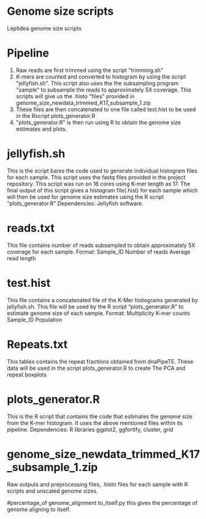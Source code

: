 # Genome size scripts
Leptidea genome size scripts
# Pipeline
1. Raw reads are first trimmed using the script "trimming.sh"
2. K-mers are counted and converted to histogram by using the script "jellyfish.sh". This script also uses the the subsampling program "sample" to subsample the reads to approximately 5X coverage. This scripts will give us the .histo "files" provided in genome_size_newdata_trimmed_K17_subsample_1.zip
3. These files are then concatenated to one file called test.hist to be used in the Rscript plots_generator.R
4. "plots_generator.R" is then run using R to obtain the genome size estimates and plots.
# jellyfish.sh
This is the script bares the code used to generate individual histogram files for each sample. This script uses the fastq files provided in the project repository. This script was run on 16 cores using K-mer length as 17. The final output of this script gives a histogram file(.hist) for each sample which will then be used for genome size estimates using the R script “plots_generator.R”
Dependencies: Jellyfish software. 

# reads.txt
This file contains number of reads subsampled to obtain approximately 5X coverage for each sample. 
Format: Sample_ID     Number of reads     Average read length

# test.hist
This file contains a concatenated file of the K-Mer histograms generated by jellyfish.sh. This file will be used by the R script “plots_generator.R” to estimate genome size of each sample. 
Format: Multiplicity	K-mer counts 		Sample_ID 		Population


# Repeats.txt
This tables contains the repeat fractions obtained from dnaPipeTE. These data will be used in the script plots_generator.R to create The PCA and repeat boxplots

# plots_generator.R
This is the R script that contains the code that estimates the genome size from the K-mer histogram. It uses the above mentioned files within its pipeline. 
Dependencies: R libraries ggplot2, ggfortify, cluster, grid


# genome_size_newdata_trimmed_K17_subsample_1.zip
Raw outputs and preprocessing files, .histo files for each sample with R scripts and unscaled genome sizes. 

#percentage_of genome_alignment to_itself.py
this gives the percentage of genome aligning to itself.
